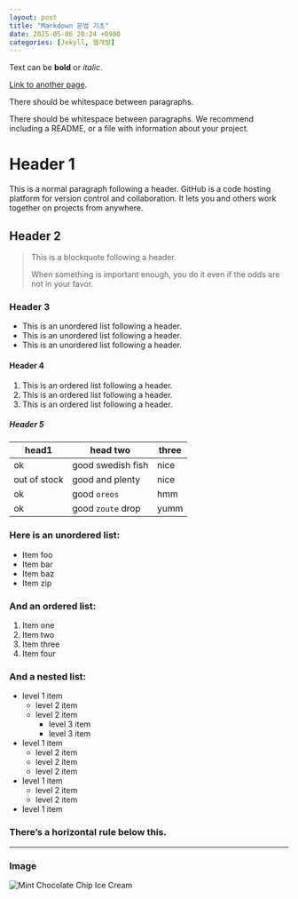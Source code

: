 ```yaml
---
layout: post
title: "Markdown 문법 기초"
date: 2025-05-06 20:24 +0900
categories: [Jekyll, 웹개발]
---
```


Text can be **bold** or _italic_.

[Link to another page](https://snu.ac.kr).

There should be whitespace between paragraphs.

There should be whitespace between paragraphs. We recommend including a README, or a file with information about your project.

# Header 1

This is a normal paragraph following a header. GitHub is a code hosting platform for version control and collaboration. It lets you and others work together on projects from anywhere.

## Header 2

> This is a blockquote following a header.
>
> When something is important enough, you do it even if the odds are not in your favor.

### Header 3

- This is an unordered list following a header.
- This is an unordered list following a header.
- This is an unordered list following a header.

#### Header 4

1. This is an ordered list following a header.
2. This is an ordered list following a header.
3. This is an ordered list following a header.

##### Header 5

| **head1**      | **head two**          | **three** |
|----------------|------------------------|----------|
| ok             | good swedish fish      | nice     |
| out of stock   | good and plenty        | nice     |
| ok             | good `oreos`           | hmm      |
| ok             | good `zoute` drop      | yumm     |

### Here is an unordered list:

- Item foo
- Item bar
- Item baz
- Item zip

### And an ordered list:

1. Item one
2. Item two
3. Item three
4. Item four

### And a nested list:

- level 1 item 
  - level 2 item
  - level 2 item 
    - level 3 item
    - level 3 item
- level 1 item 
  - level 2 item
  - level 2 item
  - level 2 item
- level 1 item 
  - level 2 item
  - level 2 item
- level 1 item

### There’s a horizontal rule below this.

* * *

### Image

![Mint Chocolate Chip Ice Cream](https://sumin-park-teaching.github.io/assets/img/mint-chocolate-chip-ice-cream.jpg)



